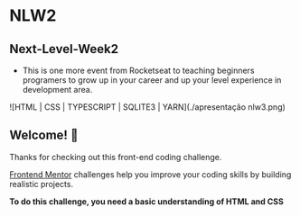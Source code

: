 # NLW2
## Next-Level-Week2

 * This is one more event from Rocketseat to teaching beginners programers to grow up in your career and up your level experience in development area.

![HTML | CSS | TYPESCRIPT | SQLITE3 | YARN](./apresentação nlw3.png)

## Welcome! 👋

Thanks for checking out this front-end coding challenge.

[Frontend Mentor](https://www.frontendmentor.io) challenges help you improve your coding skills by building realistic projects.

**To do this challenge, you need a basic understanding of HTML and CSS**
